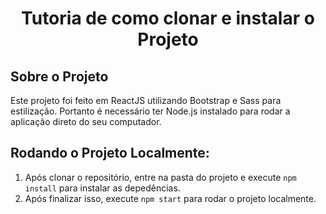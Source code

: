 <h1 align="center">Tutoria de como clonar e instalar o Projeto</h1>

## Sobre o Projeto
Este projeto foi feito em ReactJS utilizando Bootstrap e Sass para estilização. Portanto é necessário ter Node.js instalado para rodar a aplicação direto do seu computador.

## Rodando o Projeto Localmente:
1. Após clonar o repositório, entre na pasta do projeto e execute `npm install` para instalar as depedências.
2. Após finalizar isso, execute `npm start` para rodar o projeto localmente.
